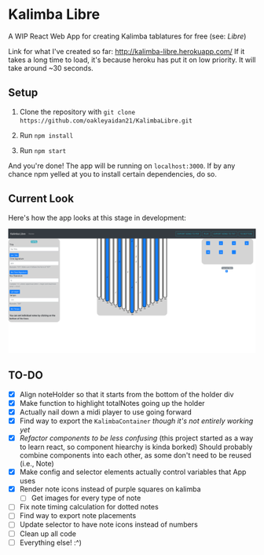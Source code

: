 # Kalimba Libre

A WIP React Web App for creating Kalimba tablatures for free (see: _Libre_)

Link for what I've created so far: http://kalimba-libre.herokuapp.com/
If it takes a long time to load, it's because heroku has put it on low priority. It will take around ~30 seconds.

## Setup

1. Clone the repository with
   `git clone https://github.com/oakleyaidan21/KalimbaLibre.git`

2. Run `npm install`

3. Run `npm start`

And you're done! The app will be running on `localhost:3000`. If by any chance npm yelled at you to install certain dependencies, do so.

## Current Look

Here's how the app looks at this stage in development:

![alt_text](./public/wipS.PNG)

## TO-DO

- [x] Align noteHolder so that it starts from the bottom of the holder div
- [x] Make function to highlight totalNotes going up the holder
- [x] Actually nail down a midi player to use going forward
- [x] Find way to export the `KalimbaContainer` _though it's not entirely working yet_
- [x] _Refactor components to be less confusing_ (this project started as a way to learn react, so component hiearchy is kinda borked) Should probably combine components into each other, as some don't need to be reused (i.e., Note)
- [x] Make config and selector elements actually control variables that App uses
- [x] Render note icons instead of purple squares on kalimba
  - [ ] Get images for every type of note
- [ ] Fix note timing calculation for dotted notes
- [ ] Find way to export note placements
- [ ] Update selector to have note icons instead of numbers
- [ ] Clean up all code
- [ ] Everything else! :^)
